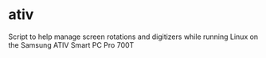 ativ
====

Script to help manage screen rotations and digitizers while running Linux on the Samsung ATIV Smart PC Pro 700T